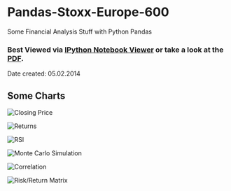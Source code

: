 Pandas-Stoxx-Europe-600
=======================

Some Financial Analysis Stuff with Python Pandas

### Best Viewed via [IPython Notebook Viewer](http://nbviewer.ipython.org/github/balzer82/Pandas-Stoxx-Europe-600/blob/master/analyseFXXP.EX.ipynb) or take a look at the [PDF](https://github.com/balzer82/Pandas-Stoxx-Europe-600/blob/master/analyseFXXP.EX.pdf?raw=true).

Date created: 05.02.2014

## Some Charts

![Closing Price](https://raw.github.com/balzer82/Pandas-Stoxx-Europe-600/master/analyseFXXP.EX_files/analyseFXXP.EX_6_0.png)

![Returns](https://raw.github.com/balzer82/Pandas-Stoxx-Europe-600/master/analyseFXXP.EX_files/analyseFXXP.EX_11_0.png)

![RSI](https://raw.github.com/balzer82/Pandas-Stoxx-Europe-600/master/analyseFXXP.EX_files/analyseFXXP.EX_14_0.png)

![Monte Carlo Simulation](https://raw.github.com/balzer82/Pandas-Stoxx-Europe-600/master/analyseFXXP.EX_files/analyseFXXP.EX_17_0.png)

![Correlation](https://raw.github.com/balzer82/Pandas-Stoxx-Europe-600/master/analyseFXXP.EX_files/analyseFXXP.EX_24_1.png)

![Risk/Return Matrix](https://raw.github.com/balzer82/Pandas-Stoxx-Europe-600/master/analyseFXXP.EX_files/analyseFXXP.EX_28_0.png)
